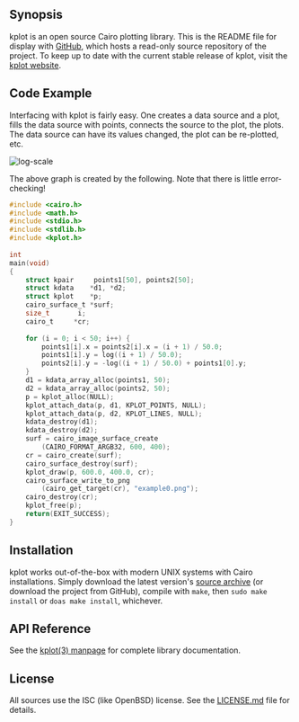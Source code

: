 ## Synopsis

kplot is an open source Cairo plotting library.
This is the README file for display with
[GitHub](https://www.github.com), which hosts a read-only source
repository of the project. 
To keep up to date with the current stable release of kplot, visit the
[kplot website](https://kristaps.bsd.lv/kplot).

## Code Example

Interfacing with kplot is fairly easy.
One creates a data source and a plot, fills the data source with points,
connects the source to the plot, the plots.
The data source can have its values changed, the plot can be re-plotted,
etc.

![log-scale](https://kristaps.bsd.lv/kplot/example0.png)

The above graph is created by the following.
Note that there is little error-checking!

``` c
#include <cairo.h>
#include <math.h>
#include <stdio.h>
#include <stdlib.h>
#include <kplot.h>
 
int
main(void)
{
	struct kpair	 points1[50], points2[50];
	struct kdata	*d1, *d2;
	struct kplot	*p;
	cairo_surface_t	*surf;
	size_t		 i;
	cairo_t		*cr;
 
	for (i = 0; i < 50; i++) {
		points1[i].x = points2[i].x = (i + 1) / 50.0;
		points1[i].y = log((i + 1) / 50.0);
		points2[i].y = -log((i + 1) / 50.0) + points1[0].y;
	}
	d1 = kdata_array_alloc(points1, 50);
	d2 = kdata_array_alloc(points2, 50);
	p = kplot_alloc(NULL);
	kplot_attach_data(p, d1, KPLOT_POINTS, NULL);
	kplot_attach_data(p, d2, KPLOT_LINES, NULL);
	kdata_destroy(d1);
	kdata_destroy(d2);
	surf = cairo_image_surface_create
		(CAIRO_FORMAT_ARGB32, 600, 400);
	cr = cairo_create(surf);
	cairo_surface_destroy(surf);
	kplot_draw(p, 600.0, 400.0, cr);
	cairo_surface_write_to_png
		(cairo_get_target(cr), "example0.png");
	cairo_destroy(cr);
	kplot_free(p);
	return(EXIT_SUCCESS);
}
```

## Installation

kplot works out-of-the-box with modern UNIX systems with Cairo
installations.
Simply download the latest version's [source
archive](https://kristaps.bsd.lv/kplot/snapshots/kplot.tgz) (or download
the project from GitHub), compile with `make`, then `sudo make install` or
`doas make install`, whichever.

## API Reference

See the [kplot(3) manpage](https://kristaps.bsd.lv/kplot/kplot.3.html) for
complete library documentation.

## License

All sources use the ISC (like OpenBSD) license.
See the [LICENSE.md](LICENSE.md) file for details.
